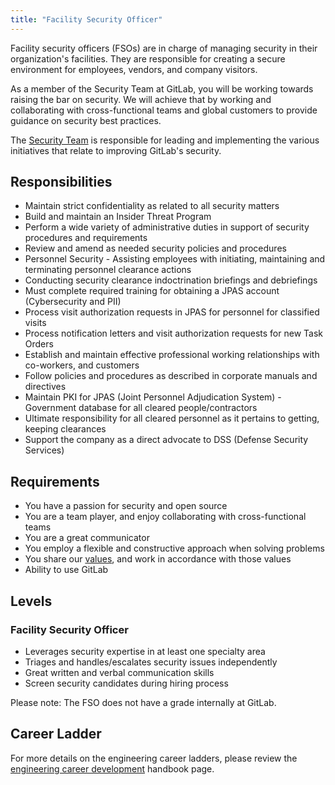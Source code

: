```yaml
---
title: "Facility Security Officer"
---
```


Facility security officers (FSOs) are in charge of managing security in their organization's facilities. They are responsible for creating a secure environment for employees, vendors, and company visitors.

As a member of the Security Team at GitLab, you will be working towards raising the bar on security. We will achieve that by working and collaborating with cross-functional teams and global customers to provide guidance on security best practices.

The [Security Team](https://about.gitlab.com/handbook/security) is responsible for leading and
implementing the various initiatives that relate to improving GitLab's security.

## Responsibilities

- Maintain strict confidentiality as related to all security matters
- Build and maintain an Insider Threat Program
- Perform a wide variety of administrative duties in support of security procedures and requirements
- Review and amend as needed security policies and procedures
- Personnel Security - Assisting employees with initiating, maintaining and terminating personnel clearance actions
- Conducting security clearance indoctrination briefings and debriefings
- Must complete required training for obtaining a JPAS account (Cybersecurity and PII)
- Process visit authorization requests in JPAS for personnel for classified visits
- Process notification letters and visit authorization requests for new Task Orders
- Establish and maintain effective professional working relationships with co-workers, and customers
- Follow policies and procedures as described in corporate manuals and directives
- Maintain PKI for JPAS (Joint Personnel Adjudication System) - Government database for all cleared people/contractors
- Ultimate responsibility for all cleared personnel as it pertains to getting, keeping clearances
- Support the company as a direct advocate to DSS (Defense Security Services)

## Requirements

- You have a passion for security and open source
- You are a team player, and enjoy collaborating with cross-functional teams
- You are a great communicator
- You employ a flexible and constructive approach when solving problems
- You share our [values](/handbook/values/), and work in accordance with those values
- Ability to use GitLab

## Levels

### Facility Security Officer

- Leverages security expertise in at least one specialty area
- Triages and handles/escalates security issues independently
- Great written and verbal communication skills
- Screen security candidates during hiring process

Please note: The FSO does not have a grade internally at GitLab.

## Career Ladder

For more details on the engineering career ladders, please review the [engineering career development](https://about.gitlab.com/handbook/engineering/career-development/#roles) handbook page.
